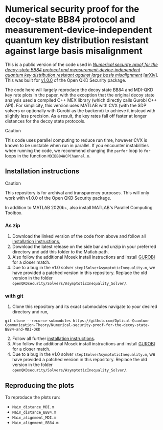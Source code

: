 # Numerical security proof for the decoy-state BB84 protocol and measurement-device-independent quantum key distribution resistant against large basis misalignment

This is a public version of the code used in *[Numerical security proof for the decoy-state BB84 protocol and measurement-device-independent quantum key distribution resistant against large basis misalignment](https://journals.aps.org/prresearch/abstract/10.1103/PhysRevResearch.4.043097)* \[[arXiv](https://arxiv.org/abs/2108.10844)\]. This was built for [v1.0.0](https://github.com/Optical-Quantum-Communication-Theory/openQKDsecurity/releases/tag/v1.0.0) of the Open QKD Security package.

The code here will largely reproduce the decoy state BB84 and MDI-QKD key rate plots in the paper, with the exception that the original decoy state analysis used a compiled C++ MEX library (which directly calls Gurobi C++ API). For simplicity, this version uses MATLAB with CVX (with the SDP solvers or optionally with Gurobi as the backend) to achieve it instead with slightly less precision. As a result, the key rates fall off faster at longer distances for the decoy state protocols.

> [!CAUTION]
> This code uses parallel computing to reduce run time, however CVX is known to be unstable when run in parallel. If you encounter instabilities when running the code, we recommend changing the `parfor` loop to `for` loops in the function `MDIBB84WCPChannel.m`.

## Installation instructions
> [!CAUTION]
> This repository is for archival and transparency purposes. This will only work with v1.0.0 of the Open QKD Security package.


In addition to MATLAB 2020b+, also install MATLAB's Parallel Computing Toolbox.

### As zip
1. Download the linked version of the code from above and follow all [installation instructions](https://github.com/Optical-Quantum-Communication-Theory/openQKDsecurity/tree/24e5dc7d7f57d711def11aa39d541e0c089ab288), 
2. Download the latest release on the side bar and unzip in your preferred directory and add this folder to the Matlab path.
3. Also follow the additional Mosek install instructions and install [GUROBI](https://www.gurobi.com/downloads/) for a closer match.
4.  Due to a bug in the v1.0 solver `step1SolverAsymptoticInequality.m`, we have provided a patched version in this repository. Replace the old version in the folder `openQKDsecurity/Solvers/AsymptoticInequality_Solver/`.


### with git
1. Clone this repository and its exact submodules navigate to your desired directory and run,
```
git clone --recurse-submodules https://github.com/Optical-Quantum-Communication-Theory/Numerical-security-proof-for-the-decoy-state-BB84-and-MDI-QKD
```
2. Follow all further [installation instructions](https://github.com/Optical-Quantum-Communication-Theory/openQKDsecurity/tree/24e5dc7d7f57d711def11aa39d541e0c089ab288).
3. Also follow the additional Mosek install instructions and install [GUROBI](https://www.gurobi.com/downloads/) for a closer match.
4.  Due to a bug in the v1.0 solver `step1SolverAsymptoticInequality.m`, we have provided a patched version in this repository. Replace the old version in the folder `openQKDsecurity/Solvers/AsymptoticInequality_Solver/`.


## Reproducing the plots

To reproduce the plots run:
* `Main_distance_MDI.m`
* `Main_distance_BB84.m`
* `Main_alignment_MDI.m`
* `Main_alignment_BB84.m`
